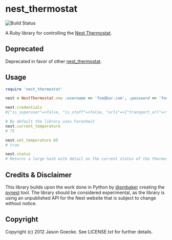 # nest_thermostat

![Build Status](https://secure.travis-ci.org/jsgoecke/nest_thermostat.png)

A Ruby library for controlling the [Nest Thermostat](http://nest.com).

## Deprecated

Deprecated in favor of other [nest_thermostat](https://github.com/ericboehs/nest_thermostat).

## Usage

```ruby
require 'nest_thermostat'

nest = NestThermostat.new :username => 'foo@bar.com', :password => 'foobar'

nest.credentials
#{"is_superuser"=>false, "is_staff"=>false, "urls"=>{"transport_url"=>"https://25.transport.nest.com:9443", "rubyapi_url"=>"https://home.nest.com/", "weather_url"=>"http://www.wunderground.com/auto/nestlabs/geo/current/i?query="}, "limits"=>{"thermostats_per_structure"=>10, "structures"=>2, "thermostats"=>10}, "access_token"=>"foo", "userid"=>"1234", "expires_in"=>"Fri, 21-Sep-2012 01:08:00 GMT", "email"=>"foo@bar.com", "user"=>"user.1234"}

# By default the library uses Farenheit
nest.current_temperature
# 75

nest.set_temperature 65
# true

nest.status
# Returns a large hash with detail on the current status of the thermostat and environment
```

## Credits & Disclaimer

This library builds upon the work done in Python by [@smbaker](https://github.com/smbaker) creating the [pynest](https://github.com/smbaker/pynest) tool. The library should be considered experimental, as the library is using an unpublished API for the Nest website that is subject to change without notice.

## Copyright

Copyright (c) 2012 Jason Goecke. See LICENSE.txt for further details.

